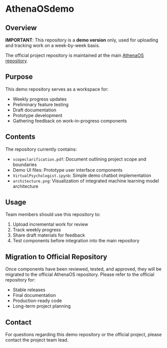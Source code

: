 # AthenaOSdemo

## Overview

**IMPORTANT**: This repository is a **demo version** only, used for uploading and tracking work on a week-by-week basis. 

The official project repository is maintained at the main [AthenaOS repository](https://github.com/AthenaOS24/AthenaOS).

## Purpose

This demo repository serves as a workspace for:
- Weekly progress updates
- Preliminary feature testing
- Draft documentation
- Prototype development
- Gathering feedback on work-in-progress components

## Contents

The repository currently contains:
- `scopeclarification.pdf`: Document outlining project scope and boundaries
- Demo UI files: Prototype user interface components
- `VirtualPsychologist.ipynb`: Simple demo chatbot implementation
- `architecture.png`: Visualization of integrated machine learning model architecture

## Usage

Team members should use this repository to:
1. Upload incremental work for review
2. Track weekly progress
3. Share draft materials for feedback
4. Test components before integration into the main repository

## Migration to Official Repository

Once components have been reviewed, tested, and approved, they will be migrated to the official AthenaOS repository. Please refer to the official repository for:
- Stable releases
- Final documentation
- Production-ready code
- Long-term project planning

## Contact

For questions regarding this demo repository or the official project, please contact the project team lead.
